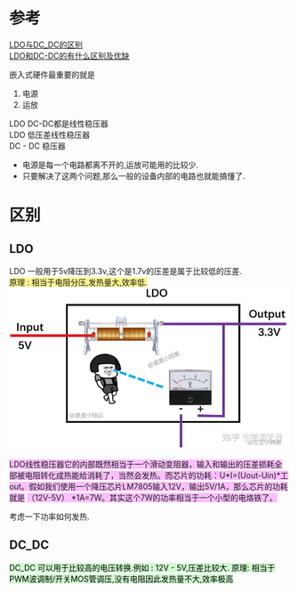 # 参考

[LDO与DC_DC的区别](https://www.zhihu.com/question/319559384/answer/2438675720)  
[LDO和DC-DC的有什么区别及优缺](https://www.zhihu.com/question/319559384/answer/647093310)

嵌入式硬件最重要的就是  
1. 电源
2. 运放

LDO DC-DC都是线性稳压器  
LDO 低压差线性稳压器  
DC - DC 稳压器  

- 电源是每一个电路都离不开的,运放可能用的比较少.
- 只要解决了这两个问题,那么一般的设备内部的电路也就能搞懂了.

# 区别
## LDO
LDO 一般用于5v降压到3.3v,这个是1.7v的压差是属于比较低的压差.  
<span style="background:#fff88f">原理 : 相当于电阻分压,发热量大,效率低.</span>
![](assets/Pasted%20image%2020231123204516.png)


<span style="background:#fdbfff">LDO线性稳压器它的内部既然相当于一个滑动变阻器，输入和输出的压差损耗全部被电阻转化成热能给消耗了，当然会发热。而芯片的功耗：U*I=(Uout-Uin)*工out。假如我们使用一个降压芯片LM7805输入12V，输出5V/1A，那么芯片的功耗就是</span>
<span style="background:#fdbfff">（12V-5V） *1A=7W。其实这个7W的功率相当于一个小型的电烙铁了。</span>

考虑一下功率如何发热.
## DC_DC
<mark style="background: #BBFABBA6;">DC_DC 可以用于比较高的电压转换.例如 : 12V - 5V,压差比较大.
原理: 相当于PWM波调制/开关MOS管调压,没有电阻因此发热量不大,效率极高</mark>



